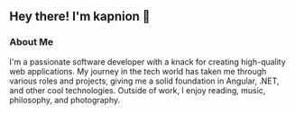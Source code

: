 ## Hey there! I'm kapnion 👋

### About Me
I'm a passionate software developer with a knack for creating high-quality web applications. My journey in the tech world has taken me through various roles and projects, giving me a solid foundation in Angular, .NET, and other cool technologies. Outside of work, I enjoy reading, music, philosophy, and photography.
